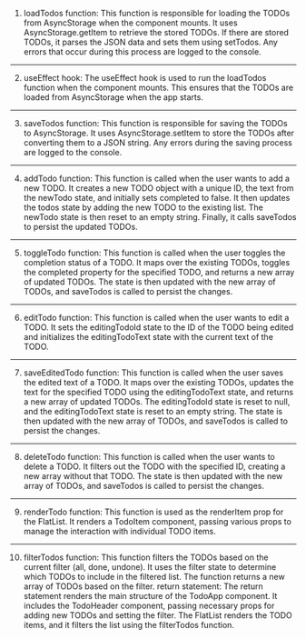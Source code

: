 1. loadTodos function:
This function is responsible for loading the TODOs from AsyncStorage when the component mounts.
It uses AsyncStorage.getItem to retrieve the stored TODOs.
If there are stored TODOs, it parses the JSON data and sets them using setTodos.
Any errors that occur during this process are logged to the console.

------------------------------------------------------------------------------------------

2. useEffect hook:
The useEffect hook is used to run the loadTodos function when the component mounts.
This ensures that the TODOs are loaded from AsyncStorage when the app starts.

------------------------------------------------------------------------------------------

3. saveTodos function:
This function is responsible for saving the TODOs to AsyncStorage.
It uses AsyncStorage.setItem to store the TODOs after converting them to a JSON string.
Any errors during the saving process are logged to the console.

------------------------------------------------------------------------------------------

4. addTodo function:
This function is called when the user wants to add a new TODO.
It creates a new TODO object with a unique ID, the text from the newTodo state, and initially sets completed to false.
It then updates the todos state by adding the new TODO to the existing list.
The newTodo state is then reset to an empty string.
Finally, it calls saveTodos to persist the updated TODOs.

------------------------------------------------------------------------------------------

5. toggleTodo function:
This function is called when the user toggles the completion status of a TODO.
It maps over the existing TODOs, toggles the completed property for the specified TODO, and returns a new array of updated TODOs.
The state is then updated with the new array of TODOs, and saveTodos is called to persist the changes.

------------------------------------------------------------------------------------------

6. editTodo function:
This function is called when the user wants to edit a TODO.
It sets the editingTodoId state to the ID of the TODO being edited and initializes the editingTodoText state with the current text of the TODO.

------------------------------------------------------------------------------------------

7. saveEditedTodo function:
This function is called when the user saves the edited text of a TODO.
It maps over the existing TODOs, updates the text for the specified TODO using the editingTodoText state, and returns a new array of updated TODOs.
The editingTodoId state is reset to null, and the editingTodoText state is reset to an empty string.
The state is then updated with the new array of TODOs, and saveTodos is called to persist the changes.

------------------------------------------------------------------------------------------

8. deleteTodo function:
This function is called when the user wants to delete a TODO.
It filters out the TODO with the specified ID, creating a new array without that TODO.
The state is then updated with the new array of TODOs, and saveTodos is called to persist the changes.

------------------------------------------------------------------------------------------

9. renderTodo function:
This function is used as the renderItem prop for the FlatList.
It renders a TodoItem component, passing various props to manage the interaction with individual TODO items.

------------------------------------------------------------------------------------------

10. filterTodos function:
This function filters the TODOs based on the current filter (all, done, undone).
It uses the filter state to determine which TODOs to include in the filtered list.
The function returns a new array of TODOs based on the filter.
return statement:
The return statement renders the main structure of the TodoApp component.
It includes the TodoHeader component, passing necessary props for adding new TODOs and setting the filter.
The FlatList renders the TODO items, and it filters the list using the filterTodos function.